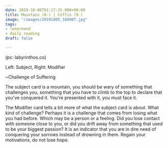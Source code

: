```yaml
---
date: 2019-10-06T01:17:15.000+00:00
title: Mountain (8♧) | Coffin (9♢)
image: "/images/20191005_184907.jpg"
tags:
- lenormand
- daily reading
draft: false

---
```

(pc: labyrinthos.co)

Left: Subject, Right: Modifier

\~Challenge of Suffering

The subject card is a mountain, you should be wary of something that challenges you, something that you have to climb to the top to declare that you've conquered it. You're presented with it, you must face it.

The Modifier card tells a bit more of what the subject card is about. What kind of challenge? Perhaps it is a challenge that comes from losing what you had before. Which may be a person or a feeling. Did you lose contact with someone close to you, or did you drift away from something that used to be your biggest passion? It is an indicator that you are in dire need of conquering your sorrows instead of drowning in them. Regain your motivations, do not lose hope.